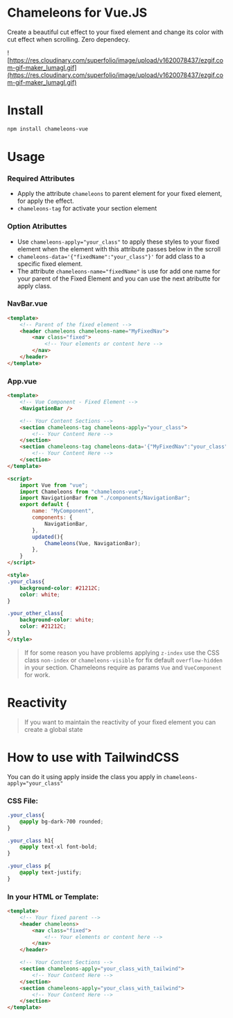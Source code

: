 # Chameleons for Vue.JS

Create a beautiful cut effect to your fixed element and change its color with cut effect when scrolling. Zero dependecy.

![https://res.cloudinary.com/superfolio/image/upload/v1620078437/ezgif.com-gif-maker_lumagl.gif](https://res.cloudinary.com/superfolio/image/upload/v1620078437/ezgif.com-gif-maker_lumagl.gif)

# Install

```bash
npm install chameleons-vue
```

# Usage

### Required Attributes

- Apply the attribute `chameleons` to parent element for your fixed element, for apply the effect.
- `chameleons-tag` for activate your section element

### Option Atributtes

- Use `chameleons-apply="your_class"` to apply these styles to your fixed element when the element with this attribute passes below in the scroll
- `chameleons-data='{"fixedName":"your_class"}'` for add class to a specific fixed element.
- The attribute `chameleons-name="fixedName"` is use for add one name for your parent of the Fixed Element and you can use the next atributte for apply class.

### NavBar.vue

```html
<template>
	<!-- Parent of the fixed element -->
	<header chameleons chameleons-name="MyFixedNav">
		<nav class="fixed">
			<!-- Your elements or content here -->
		</nav>
	</header>
</template>
```

### App.vue

```html
<template>
	<!-- Vue Component - Fixed Element -->
	<NavigationBar />

	<!-- Your Content Sections -->
	<section chameleons-tag chameleons-apply="your_class">
		<!-- Your Content Here -->
	</section>
	<section chameleons-tag chameleons-data='{"MyFixedNav":"your_class"}'>
		<!-- Your Content Here -->
	</section>
</template>

<script>
	import Vue from "vue";
	import Chameleons from "chameleons-vue";
	import NavigationBar from "./components/NavigationBar";
	export default {
		name: "MyComponent",
		components: {
			NavigationBar,
		},
		updated(){
			Chameleons(Vue, NavigationBar);
		},
	}
</script>

<style>
.your_class{
	background-color: #21212C;
	color: white;
}

.your_other_class{
	background-color: white;
	color: #21212C;
}
</style>
```

> If for some reason you have problems applying `z-index` use the CSS class `non-index` or `chameleons-visible` for fix default `overflow-hidden` in your section. Chameleons require as params `Vue` and `VueComponent` for work.

# Reactivity

> If you want to maintain the reactivity of your fixed element you can create a global state

# How to use with TailwindCSS

You can do it using apply inside the class you apply in `chameleons-apply="your_class"`

### CSS File:

```css
.your_class{
	@apply bg-dark-700 rounded; 
}

.your_class h1{
	@apply text-xl font-bold; 
}

.your_class p{
	@apply text-justify;
}
```

### In your HTML or Template:

```html
<template>
	<!-- Your fixed parent -->
	<header chameleons>
		<nav class="fixed">
			<!-- Your elements or content here -->
		</nav>
	</header>

	<!-- Your Content Sections -->
	<section chameleons-apply="your_class_with_tailwind">
		<!-- Your Content Here -->
	</section>
	<section chameleons-apply="your_class_with_tailwind">
		<!-- Your Content Here -->
	</section>
</template>
```